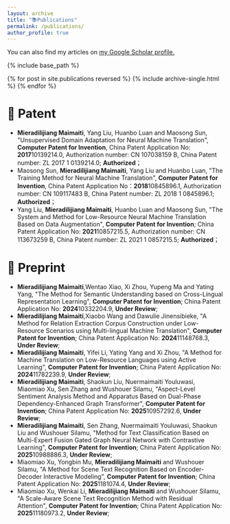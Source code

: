 ```yaml
---
layout: archive
title: "📚Publications"
permalink: /publications/
author_profile: true
---
```


<!-- {% if author.googlescholar %} -->
  You can also find my articles on <u><a href="https://scholar.google.com/citations?user=NaN6LowAAAAJ&hl=en">my Google Scholar profile</a>.</u>
<!-- {% endif %} -->

{% include base_path %}

{% for post in site.publications reversed %}
  {% include archive-single.html %}
{% endfor %}

🧠 Patent
======
* __Mieradilijiang Maimaiti__, Yang Liu, Huanbo Luan and Maosong Sun, "Unsupervised Domain Adaptation for Neural Machine Translation", __Computer Patent for Invention__, China Patent Application No: **2017**10139214.0, Authorization number: CN 107038159 B, China Patent number: ZL 2017 1 0139214.0; __Authorized__；
* Maosong Sun, __Mieradilijiang Maimaiti__, Yang Liu and Huanbo Luan, "The Training Method for Neural Machine Translation", __Computer Patent for Invention__,  China Patent Application No：**2018**10845896.1, Authorization number: CN 109117483 B, China Patent number: ZL 2018 1 0845896.1; __Authorized__；
* Yang Liu, __Mieradilijiang Maimaiti__, Huanbo Luan and Maosong Sun, "The System and Method for Low-Resource Neural Machine Translation Based on Data Augmentation", __Computer Patent for Invention__; China Patent Application No: **2021**10857215.5, Authorization number: CN 113673259 B, China Patent number: ZL 2021 1 0857215.5; __Authorized__；

📝 Preprint
======
* __Mieradilijiang Maimaiti__,Wentao Xiao, Xi Zhou, Yupeng Ma and Yating Yang, "The Method for Semantic Understanding based on Cross-Lingual Representation Learning", __Computer Patent for Invention__; China Patent Application No: **2024**10332204.9, __Under Review__;
* __Mieradilijiang Maimaiti__,Xiaobo Wang and Dawulie Jinensibieke, "A Method for Relation Extraction Corpus Construction under Low-Resource Scenarios using Multi-lingual Machine Translation", __Computer Patent for Invention__; China Patent Application No: **2024**11148768.3, __Under Review__;
* __Mieradilijiang Maimaiti__, Yifei Li, Yating Yang and Xi Zhou, "A Method for Machine Translation on Low-Resource Languages using Active Learning", __Computer Patent for Invention__; China Patent Application No: **2024**11782239.9, __Under Review__;
* __Mieradilijiang Maimaiti__, Shaokun Liu, Nuermaimaiti Youluwasi, Miaomiao Xu, Sen Zhang and Wushouer Silamu, "Aspect-Level Sentiment Analysis Method and Apparatus Based on Dual-Phase Dependency-Enhanced Graph Transformer", __Computer Patent for Invention__; China Patent Application
  No: **2025**10957292.6, __Under Review__;
* __Mieradilijiang Maimaiti__, Sen Zhang, Nuermaimaiti Youluwasi, Shaokun Liu and Wushouer Silamu, "Method for Text Classification Based on Multi-Expert Fusion Gated Graph Neural Network with Contrastive Learning", __Computer Patent for Invention__; China Patent Application
  No: **2025**10988886.3, __Under Review__;
* Miaomiao Xu, Yongbin Mu, __Mieradilijiang Maimaiti__ and Wushouer Silamu, "A Method for Scene Text Recognition Based on Encoder-Decoder Interactive Modeling", __Computer Patent for Invention__; China Patent Application No: **2025**1181074.4, __Under Review__;
* Miaomiao Xu, Wenkai Li, __Mieradilijiang Maimaiti__ and Wushouer Silamu, "A Scale-Aware Scene Text Recognition Method with Residual Attention", __Computer Patent for Invention__; China Patent Application No: **2025**11180973.2, __Under Review__;

<!--
🧑‍⚖️ Academic Service
======
* Conference reviewer & PC member: ACL2016, 2023-2024, AAAI2018, EMNLP2024, COLING2018, 2024-2025, ACM MM2024, NAACL2019,2024, EACL2024, IJCNN2022,2025, MIND2025, NLP2024, PACLIC2021, NLPAI2022, MLIP2022-2025, DMS2023, IEEE CAI2024, Fuzzy2024
* Technical Program Committee (TPC): AISS2023-2024, AICCC2023, CMCM2024, IEEE MLNLP2024, ICGIP2025
* Area Chair: IJCNN2025
* Sponsor Chair: CCMT2024
* Journal reviewer: International Journal of Intelligent Systems (IJIS) 2021-2022, ACM Transactions on Asian and Low-Resource Language Information Processing (TALLIP) 2022-2023, International Journal of Computer Science Review (JCSR) 2024, Knowledge-Based Systems (KBS) 2025
-->
